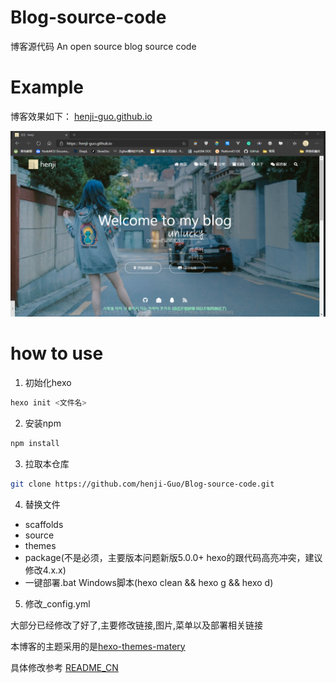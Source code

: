 # Blog-source-code

博客源代码
An open source blog source code

# Example

博客效果如下：
[henji-guo.github.io](https://henji-guo.github.io)

![](./example.png)

# how to use 

1. 初始化hexo

```bash 
hexo init <文件名> 
```

2. 安装npm

```bash 
npm install
```
3. 拉取本仓库

```bash 
git clone https://github.com/henji-Guo/Blog-source-code.git
```
4. 替换文件

- scaffolds
- source
- themes
- package(不是必须，主要版本问题新版5.0.0+ hexo的跟代码高亮冲突，建议修改4.x.x)
- 一键部署.bat Windows脚本(hexo clean && hexo g && hexo d)
  
5. 修改_config.yml

大部分已经修改了好了,主要修改链接,图片,菜单以及部署相关链接

本博客的主题采用的是[hexo-themes-matery](https://github.com/blinkfox/hexo-theme-matery)

具体修改参考 [README_CN](https://github.com/blinkfox/hexo-theme-matery/blob/develop/README_CN.md)



   







